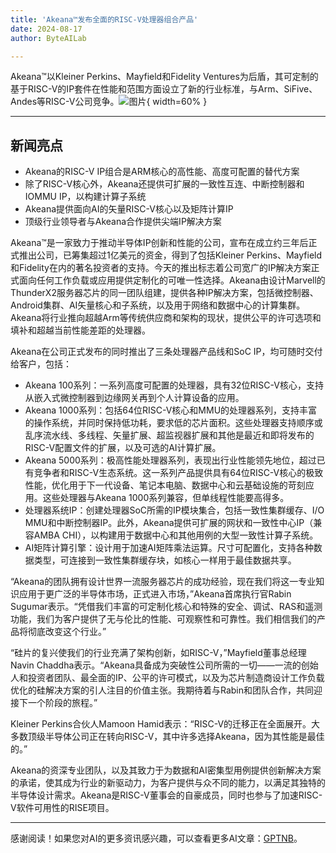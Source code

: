 ```yaml
---
title: 'Akeana™发布全面的RISC-V处理器组合产品'
date: 2024-08-17
author: ByteAILab

---
```


Akeana™以Kleiner Perkins、Mayfield和Fidelity Ventures为后盾，其可定制的基于RISC-V的IP套件在性能和范围方面设立了新的行业标准，与Arm、SiFive、Andes等RISC-V公司竞争。![图片](https://ai-techpark.com/wp-content/uploads/2024/08/Akeana-960x540.jpg){ width=60% }

---


## 新闻亮点

- Akeana的RISC-V IP组合是ARM核心的高性能、高度可配置的替代方案
- 除了RISC-V核心外，Akeana还提供可扩展的一致性互连、中断控制器和IOMMU IP，以构建计算子系统
- Akeana提供面向AI的矢量RISC-V核心以及矩阵计算IP
- 顶级行业领导者与Akeana合作提供尖端IP解决方案

Akeana™是一家致力于推动半导体IP创新和性能的公司，宣布在成立约三年后正式推出公司，已筹集超过1亿美元的资金，得到了包括Kleiner Perkins、Mayfield和Fidelity在内的著名投资者的支持。今天的推出标志着公司宽广的IP解决方案正式面向任何工作负载或应用提供定制化的可唯一性选择。Akeana由设计Marvell的ThunderX2服务器芯片的同一团队组建，提供各种IP解决方案，包括微控制器、Android集群、AI矢量核心和子系统，以及用于网络和数据中心的计算集群。Akeana将行业推向超越Arm等传统供应商和架构的现状，提供公平的许可选项和填补和超越当前性能差距的处理器。

Akeana在公司正式发布的同时推出了三条处理器产品线和SoC IP，均可随时交付给客户，包括：

- Akeana 100系列：一系列高度可配置的处理器，具有32位RISC-V核心，支持从嵌入式微控制器到边缘网关再到个人计算设备的应用。
- Akeana 1000系列：包括64位RISC-V核心和MMU的处理器系列，支持丰富的操作系统，并同时保持低功耗，要求低的芯片面积。这些处理器支持顺序或乱序流水线、多线程、矢量扩展、超监视器扩展和其他是最近和即将发布的RISC-V配置文件的扩展，以及可选的AI计算扩展。
- Akeana 5000系列：极高性能处理器系列，表现出行业性能领先地位，超过已有竞争者和RISC-V生态系统。这一系列产品提供具有64位RISC-V核心的极致性能，优化用于下一代设备、笔记本电脑、数据中心和云基础设施的苛刻应用。这些处理器与Akeana 1000系列兼容，但单线程性能要高得多。
- 处理器系统IP：创建处理器SoC所需的IP模块集合，包括一致性集群缓存、I/O MMU和中断控制器IP。此外，Akeana提供可扩展的网状和一致性中心IP（兼容AMBA CHI），以构建用于数据中心和其他用例的大型一致性计算子系统。
- AI矩阵计算引擎：设计用于加速AI矩阵乘法运算。尺寸可配置化，支持各种数据类型，可连接到一致性集群缓存块，如核心一样用于最佳数据共享。

“Akeana的团队拥有设计世界一流服务器芯片的成功经验，现在我们将这一专业知识应用于更广泛的半导体市场，正式进入市场，”Akeana首席执行官Rabin Sugumar表示。“凭借我们丰富的可定制化核心和特殊的安全、调试、RAS和遥测功能，我们为客户提供了无与伦比的性能、可观察性和可靠性。我们相信我们的产品将彻底改变这个行业。”

“硅片的复兴使我们的行业充满了架构创新，如RISC-V，”Mayfield董事总经理Navin Chaddha表示。“Akeana具备成为突破性公司所需的一切——一流的创始人和投资者团队、最全面的IP、公平的许可模式，以及为芯片制造商设计工作负载优化的硅解决方案的引人注目的价值主张。我期待着与Rabin和团队合作，共同迎接下一个阶段的旅程。”

Kleiner Perkins合伙人Mamoon Hamid表示：“RISC-V的迁移正在全面展开。大多数顶级半导体公司正在转向RISC-V，其中许多选择Akeana，因为其性能是最佳的。”

Akeana的资深专业团队，以及其致力于为数据和AI密集型用例提供创新解决方案的承诺，使其成为行业的新驱动力，为客户提供与众不同的能力，以满足其独特的半导体设计需求。Akeana是RISC-V董事会的自豪成员，同时也参与了加速RISC-V软件可用性的RISE项目。

---
感谢阅读！如果您对AI的更多资讯感兴趣，可以查看更多AI文章：[GPTNB](https://gptnb.com)。
